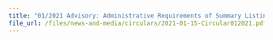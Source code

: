 ```yaml
---
title: "01/2021 Advisory: Administrative Requirements of Summary Listing for Cargo Clearance at Changi Airfreight Centre"
file_url: /files/news-and-media/circulars/2021-01-15-Circular012021.pdf
---
```

